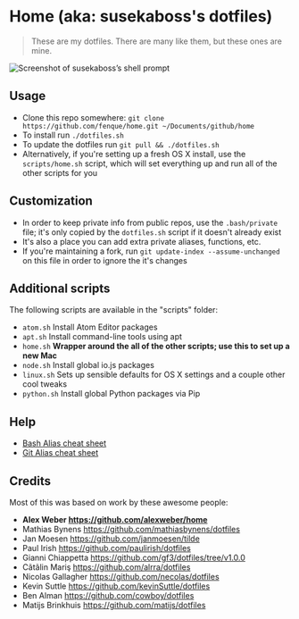 # Home (aka: susekaboss's dotfiles)

> These are my dotfiles. There are many like them, but these ones are mine.

![Screenshot of susekaboss’s shell prompt](http://i.imgur.com/MTLif8c.jpg)

## Usage

* Clone this repo somewhere: `git clone https://github.com/fenque/home.git ~/Documents/github/home`
* To install run `./dotfiles.sh`
* To update the dotfiles run `git pull && ./dotfiles.sh`
* Alternatively, if you're setting up a fresh OS X install, use the `scripts/home.sh` script, which will set everything up and run all of the other scripts for you

## Customization

* In order to keep private info from public repos, use the `.bash/private` file; it's only copied by the `dotfiles.sh` script if it doesn't already exist
* It's also a place you can add extra private aliases, functions, etc.
* If you're maintaining a fork, run `git update-index --assume-unchanged` on this file in order to ignore the it's changes

## Additional scripts

The following scripts are available in the "scripts" folder:

* `atom.sh` Install Atom Editor packages
* `apt.sh` Install command-line tools using apt
* `home.sh` __Wrapper around the all of the other scripts; use this to set up a new Mac__
* `node.sh` Install global io.js packages
* `linux.sh` Sets up sensible defaults for OS X settings and a couple other cool tweaks
* `python.sh` Install global Python packages via Pip

## Help

* [Bash Alias cheat sheet](BASH.md)
* [Git Alias cheat sheet](GIT.md)

## Credits

Most of this was based on work by these awesome people:
* __Alex Weber https://github.com/alexweber/home__
* Mathias Bynens https://github.com/mathiasbynens/dotfiles
* Jan Moesen https://github.com/janmoesen/tilde
* Paul Irish https://github.com/paulirish/dotfiles
* Gianni Chiappetta https://github.com/gf3/dotfiles/tree/v1.0.0
* Cãtãlin Mariş  https://github.com/alrra/dotfiles
* Nicolas Gallagher  https://github.com/necolas/dotfiles
* Kevin Suttle https://github.com/kevinSuttle/dotfiles
* Ben Alman  https://github.com/cowboy/dotfiles
* Matijs Brinkhuis  https://github.com/matijs/dotfiles
